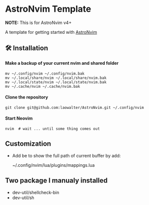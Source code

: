 # AstroNvim Template

**NOTE:** This is for AstroNvim v4+

A template for getting started with [AstroNvim](https://github.com/AstroNvim/AstroNvim)

## 🛠️ Installation

#### Make a backup of your current nvim and shared folder

```shell
mv ~/.config/nvim ~/.config/nvim.bak
mv ~/.local/share/nvim ~/.local/share/nvim.bak
mv ~/.local/state/nvim ~/.local/state/nvim.bak
mv ~/.cache/nvim ~/.cache/nvim.bak
```

#### Clone the repository

```shell
git clone git@github.com:laowalter/AstroNvim.git ~/.config/nvim
```

#### Start Neovim

```shell
nvim  # wait ... until some thing comes out
```

## Customization

- Add <leader>be to show the full path of current buffer by add:
  
  ~/.config/nvim/lua/plugins/mappings.lua

## Two package I manualy installed

- dev-util/shellcheck-bin
- dev-util/sh

